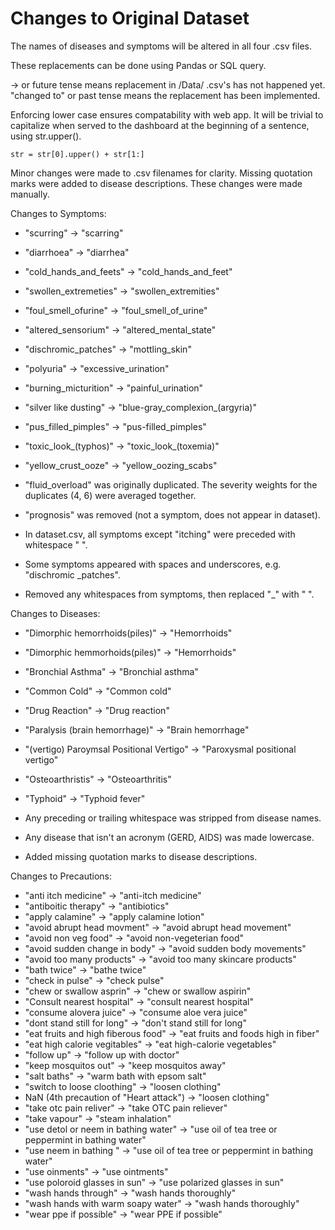 # Changes to Original Dataset

<!-- The following is to document changes we made to the original dataset: -->

The names of diseases and symptoms will be altered in all four .csv files.

These replacements can be done using Pandas or SQL query.

-> or future tense means replacement in /Data/ .csv's has not happened yet.
"changed to" or past tense means the replacement has been implemented.

Enforcing lower case ensures compatability with web app. It will be trivial to capitalize when served to the dashboard at the beginning of a sentence, using str.upper().

    str = str[0].upper() + str[1:]

Minor changes were made to .csv filenames for clarity. Missing quotation marks were added to disease descriptions. These changes were made manually.

Changes to Symptoms:

* "scurring" -> "scarring"
* "diarrhoea" -> "diarrhea"
* "cold_hands_and_feets" -> "cold_hands_and_feet"
* "swollen_extremeties" -> "swollen_extremities"
* "foul_smell_ofurine" -> "foul_smell_of_urine"
* "altered_sensorium" -> "altered_mental_state"
* "dischromic_patches" -> "mottling_skin"
* "polyuria" -> "excessive_urination"
* "burning_micturition" -> "painful_urination"
* "silver like dusting" -> "blue-gray_complexion_(argyria)"
* "pus_filled_pimples" -> "pus-filled_pimples"
* "toxic_look_(typhos)" -> "toxic_look_(toxemia)"
* "yellow_crust_ooze" -> "yellow_oozing_scabs"

* "fluid_overload" was originally duplicated. The severity weights for the duplicates (4, 6) were averaged together.
* "prognosis" was removed (not a symptom, does not appear in dataset).

* In dataset.csv, all symptoms except "itching" were preceded with whitespace " ".
* Some symptoms appeared with spaces and underscores, e.g. "dischromic _patches".
* Removed any whitespaces from symptoms, then replaced "_" with " ".

Changes to Diseases:

* "Dimorphic hemorrhoids(piles)" -> "Hemorrhoids"
* "Dimorphic hemmorhoids(piles)" -> "Hemorrhoids"
* "Bronchial Asthma" -> "Bronchial asthma"
* "Common Cold" -> "Common cold"
* "Drug Reaction" -> "Drug reaction"
* "Paralysis (brain hemorrhage)" -> "Brain hemorrhage"
* "(vertigo) Paroymsal  Positional Vertigo" -> "Paroxysmal positional vertigo"
* "Osteoarthristis" -> "Osteoarthritis"
* "Typhoid" -> "Typhoid fever"

* Any preceding or trailing whitespace was stripped from disease names.
* Any disease that isn't an acronym (GERD, AIDS) was made lowercase.

* Added missing quotation marks to disease descriptions.

Changes to Precautions:

* "anti itch medicine" -> "anti-itch medicine"
* "antiboitic therapy" -> "antibiotics"
* "apply calamine" -> "apply calamine lotion"
* "avoid abrupt head movment" -> "avoid abrupt head movement"
* "avoid non veg food" -> "avoid non-vegeterian food"
* "avoid sudden change in body" -> "avoid sudden body movements"
* "avoid too many products" -> "avoid too many skincare products"
* "bath twice" -> "bathe twice"
* "check in pulse" -> "check pulse"
* "chew or swallow asprin" -> "chew or swallow aspirin"
* "Consult nearest hospital" -> "consult nearest hospital"
* "consume alovera juice" -> "consume aloe vera juice"
* "dont stand still for long" -> "don't stand still for long"
* "eat fruits and high fiberous food" -> "eat fruits and foods high in fiber"
* "eat high calorie vegitables" -> "eat high-calorie vegetables"
* "follow up" -> "follow up with doctor"
* "keep mosquitos out" -> "keep mosquitos away"
* "salt baths" -> "warm bath with epsom salt"
* "switch to loose cloothing" -> "loosen clothing"
* NaN (4th precaution of "Heart attack") -> "loosen clothing"
* "take otc pain reliver" -> "take OTC pain reliever"
* "take vapour" -> "steam inhalation"
* "use detol or neem in bathing water" -> "use oil of tea tree or peppermint in bathing water"
* "use neem in bathing " -> "use oil of tea tree or peppermint in bathing water"
* "use oinments" -> "use ointments"
* "use poloroid glasses in sun" -> "use polarized glasses in sun"
* "wash hands through" -> "wash hands thoroughly"
* "wash hands with warm soapy water" -> "wash hands thoroughly"
* "wear ppe if possible" -> "wear PPE if possible"